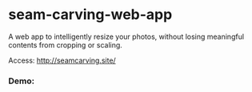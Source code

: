 # seam-carving-web-app
A web app to intelligently resize your photos, without losing meaningful contents from cropping or scaling. 

Access: http://seamcarving.site/

### Demo:
